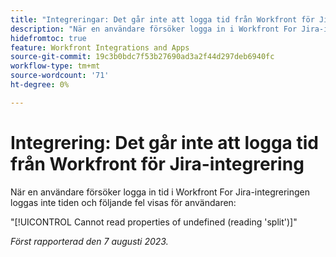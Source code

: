 ```yaml
---
title: "Integreringar: Det går inte att logga tid från Workfront för Jira-integrering"
description: "När en användare försöker logga in i Workfront For Jira-integreringen loggas inte tiden och användaren ser ett fel."
hidefromtoc: true
feature: Workfront Integrations and Apps
source-git-commit: 19c3b0bdc7f53b27690ad3a2f44d297deb6940fc
workflow-type: tm+mt
source-wordcount: '71'
ht-degree: 0%

---
```



# Integrering: Det går inte att logga tid från Workfront för Jira-integrering

När en användare försöker logga in tid i Workfront For Jira-integreringen loggas inte tiden och följande fel visas för användaren:

&quot;[!UICONTROL Cannot read properties of undefined (reading 'split')]&quot;

_Först rapporterad den 7 augusti 2023._
